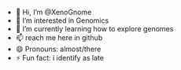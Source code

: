 - 👋 Hi, I’m @XenoGnome
- 👀 I’m interested in Genomics
- 🌱 I’m currently learning how to explore genomes
- 📫 reach me here in github
- 😄 Pronouns: almost/there 
- ⚡ Fun fact: i identify as late 

<!---
XenoGnome/XenoGnome is a ✨ special ✨ repository because its `README.md` (this file) appears on your GitHub profile.
You can click the Preview link to take a look at your changes.
--->
